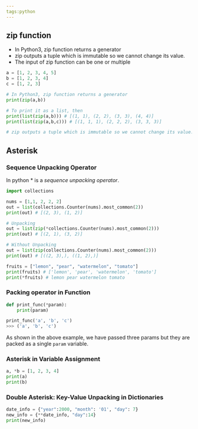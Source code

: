 ```yaml
---
tags:python 
---
```

## zip function
- In Python3, zip function returns a generator
- zip outputs a tuple which is immutable so we cannot change its value.
- The input of zip function can be one or multiple

```python
a = [1, 2, 3, 4, 5]
b = [1, 2, 3, 4]
c = [1, 2, 3]

# In Python3, zip function returns a generator
print(zip(a,b))

# To print it as a list, then 
print(list(zip(a,b))) # [(1, 1), (2, 2), (3, 3), (4, 4)]
print(list(zip(a,b,c))) # [(1, 1, 1), (2, 2, 2), (3, 3, 3)]

# zip outputs a tuple which is immutable so we cannot change its value.
```

## Asterisk

### Sequence Unpacking Operator
In python \* is a _sequence unpacking operator_.

```python
import collections

nums = [1,1, 2, 2, 2]
out = list(collections.Counter(nums).most_common(2))
print(out) # [(2, 3), (1, 2)]

# Unpacking
out = list(zip(*collections.Counter(nums).most_common(2)))
print(out) # [(2, 1), (3, 2)]

# Without Unpacking
out = list(zip(collections.Counter(nums).most_common(2)))
print(out) # [((2, 3),), ((1, 2),)]

fruits = ["lemon", "pear", "watermelon", "tomato"]
print(fruits) # ['lemon', 'pear', 'watermelon', 'tomato']
print(*fruits) # lemon pear watermelon tomato
```

### Packing operator in Function

```python
def print_func(*param):
    print(param)

print_func('a', 'b', 'c')
>>> ('a', 'b', 'c')
```

As shown in the above example, we have passed three params but they are packed as a single `param` variable.

### Asterisk in Variable Assignment

```python
a, *b = [1, 2, 3, 4]
print(a)
print(b)
```

### Double Asterisk: Key-Value Unpacking in Dictionaries

```python
date_info = {"year":2000, "month": '01', "day": 7}
new_info = {**date_info, "day":14}
print(new_info)
```












